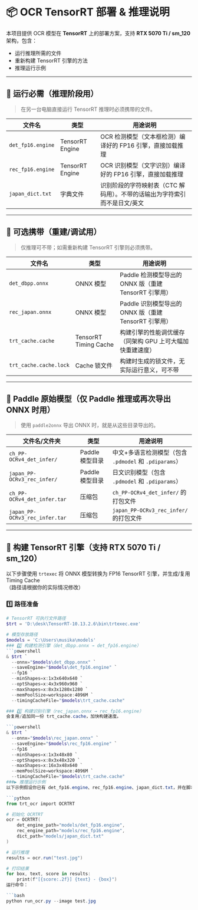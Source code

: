 # 📦 OCR TensorRT 部署 & 推理说明

本项目提供 OCR 模型在 **TensorRT** 上的部署方案，支持 **RTX 5070 Ti / sm_120** 架构，包含：
- 运行推理所需的文件
- 重新构建 TensorRT 引擎的方法
- 推理运行示例

---

## 📂 运行必需（推理阶段用）
> 在另一台电脑直接运行 TensorRT 推理时必须携带的文件。

| 文件名            | 类型               | 用途说明 |
|-------------------|--------------------|----------|
| `det_fp16.engine` | TensorRT Engine    | OCR 检测模型（文本框检测）编译好的 FP16 引擎，直接加载推理 |
| `rec_fp16.engine` | TensorRT Engine    | OCR 识别模型（文字识别）编译好的 FP16 引擎，直接加载推理 |
| `japan_dict.txt`  | 字典文件           | 识别阶段的字符映射表（CTC 解码用）。不带的话输出为字符索引而不是日文/英文 |

---

## 📂 可选携带（重建/调试用）
> 仅推理可不带；如需重新构建 TensorRT 引擎则必须携带。

| 文件名                  | 类型                    | 用途说明 |
|-------------------------|-------------------------|----------|
| `det_dbpp.onnx`         | ONNX 模型               | Paddle 检测模型导出的 ONNX 版（重建 TensorRT 引擎用） |
| `rec_japan.onnx`        | ONNX 模型               | Paddle 识别模型导出的 ONNX 版（重建 TensorRT 引擎用） |
| `trt_cache.cache`       | TensorRT Timing Cache   | 构建引擎的性能调优缓存（同架构 GPU 上可大幅加快重建速度） |
| `trt_cache.cache.lock`  | Cache 锁文件            | 构建时生成的锁文件，无实际运行意义，可不带 |

---

## 📂 Paddle 原始模型（仅 Paddle 推理或再次导出 ONNX 时用）
> 使用 `paddle2onnx` 导出 ONNX 时，就是从这些目录导出的。

| 文件名/文件夹                    | 类型                | 用途说明 |
|----------------------------------|---------------------|----------|
| `ch_PP-OCRv4_det_infer/`         | Paddle 模型目录     | 中文+多语言检测模型（包含 `.pdmodel` 和 `.pdiparams`） |
| `japan_PP-OCRv3_rec_infer/`      | Paddle 模型目录     | 日文识别模型（包含 `.pdmodel` 和 `.pdiparams`） |
| `ch_PP-OCRv4_det_infer.tar`      | 压缩包              | `ch_PP-OCRv4_det_infer/` 的打包文件 |
| `japan_PP-OCRv3_rec_infer.tar`   | 压缩包              | `japan_PP-OCRv3_rec_infer/` 的打包文件 |

---

## 🚀 构建 TensorRT 引擎（支持 RTX 5070 Ti / sm_120）

以下步骤使用 `trtexec` 将 ONNX 模型转换为 FP16 TensorRT 引擎，并生成/复用 Timing Cache  
（路径请根据你的实际情况修改）

### 1️⃣ 路径准备
```powershell
# TensorRT 可执行文件路径
$trt = 'D:\desk\TensorRT-10.13.2.6\bin\trtexec.exe'

# 模型存放路径
$models = 'C:\Users\musika\models'
### 2️⃣ 构建检测引擎（det_dbpp.onnx → det_fp16.engine）
```powershell
& $trt `
  --onnx="$models\det_dbpp.onnx" `
  --saveEngine="$models\det_fp16.engine" `
  --fp16 `
  --minShapes=x:1x3x640x640 `
  --optShapes=x:4x3x960x960 `
  --maxShapes=x:8x3x1280x1280 `
  --memPoolSize=workspace:4096M `
  --timingCacheFile="$models\trt_cache.cache"

### 3️⃣ 构建识别引擎（rec_japan.onnx → rec_fp16.engine）
会复用/追加同一份 trt_cache.cache，加快构建速度。

```powershell
& $trt `
  --onnx="$models\rec_japan.onnx" `
  --saveEngine="$models\rec_fp16.engine" `
  --fp16 `
  --minShapes=x:1x3x48x80 `
  --optShapes=x:8x3x48x320 `
  --maxShapes=x:16x3x48x640 `
  --memPoolSize=workspace:4096M `
  --timingCacheFile="$models\trt_cache.cache"
###▶️ 推理运行示例
以下示例假设你已有 det_fp16.engine、rec_fp16.engine、japan_dict.txt，并在脚本中调用 TensorRT 进行 OCR 推理。

```python
from trt_ocr import OCRTRT

# 初始化 OCRTRT
ocr = OCRTRT(
    det_engine_path="models/det_fp16.engine",
    rec_engine_path="models/rec_fp16.engine",
    dict_path="models/japan_dict.txt"
)

# 运行推理
results = ocr.run("test.jpg")

# 打印结果
for box, text, score in results:
    print(f"[{score:.2f}] {text} - {box}")
运行命令：

```bash
python run_ocr.py --image test.jpg

